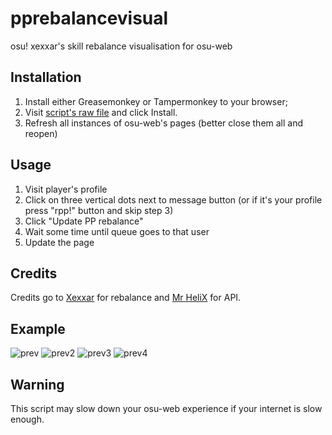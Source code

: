 # pprebalancevisual
osu! xexxar's skill rebalance visualisation for osu-web

## Installation
1. Install either Greasemonkey or Tampermonkey to your browser;
2. Visit [script's raw file](https://github.com/LMNYX/pprebalancevisual/raw/main/xexxarrebalance.user.js) and click Install.
3. Refresh all instances of osu-web's pages (better close them all and reopen)

## Usage
1. Visit player's profile
2. Click on three vertical dots next to message button (or if it's your profile press "rpp!" button and skip step 3)
3. Click "Update PP rebalance"
4. Wait some time until queue goes to that user
5. Update the page

## Credits
Credits go to [Xexxar](https://github.com/Xexxar) for rebalance and [Mr HeliX](https://osu.ppy.sh/users/2330619) for API.

## Example
![prev](https://user-images.githubusercontent.com/13962537/130500303-7b4e9ebd-3322-4b09-ae05-9281dca6664d.png)
![prev2](https://user-images.githubusercontent.com/13962537/130502643-953fb1fc-491c-4e3c-a144-4819e512a201.png)
![prev3](https://user-images.githubusercontent.com/13962537/130502689-f34a3716-41e7-417d-b881-4fd8cfd8cd40.png)
![prev4](https://user-images.githubusercontent.com/13962537/130502598-35187137-1bed-4087-9463-4f9ef5496936.png)

## Warning
This script may slow down your osu-web experience if your internet is slow enough.
